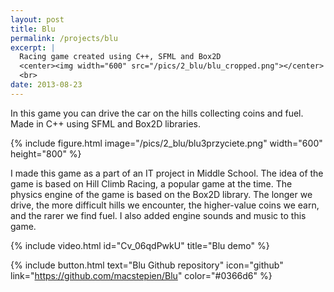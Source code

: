 ```yaml
---
layout: post
title: Blu
permalink: /projects/blu
excerpt: |
  Racing game created using C++, SFML and Box2D
  <center><img width="600" src="/pics/2_blu/blu_cropped.png"></center>
  <br>
date: 2013-08-23
---
```


In this game you can drive the car on the hills collecting coins and fuel. Made in C++ using SFML and Box2D libraries.

{% include figure.html image="/pics/2_blu/blu3przyciete.png" width="600" height="800" %}

I made this game as a part of an IT project in Middle School. The idea of the game is based on Hill Climb Racing, a popular game at the time. The physics engine of the game is based on the Box2D library. The longer we drive, the more difficult hills we encounter, the higher-value coins we earn, and the rarer we find fuel. I also added engine sounds and music to this game.

{% include video.html id="Cv_06qdPwkU" title="Blu demo" %}

{% include button.html text="Blu Github repository" icon="github" link="https://github.com/macstepien/Blu" color="#0366d6" %}
